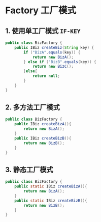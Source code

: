 # Factory 工厂模式

## 1. 使用单工厂模式 `IF-KEY`

```java
public class BizFactory {
    public IBiz createBiz(String key) {
        if ("BizA".equals(key)) {
            return new BizA();
        } else if ("BizB".equals(key)) {
            return new BizC();
        }else{
            return null;
        }
    }
}
```
## 2. 多方法工厂模式

```java
public class BizFactory {
    public IBiz createBizA(){
        return new BizA();
    }
    public IBiz createBizB(){
        return new BizB();
    }
}
```

## 3. 静态工厂模式

```java
public class BizFactory {
    public static IBiz createBizA(){
        return new BizA();
    }
    public static IBiz createBizB(){
        return new BizB();
    }
}
```
